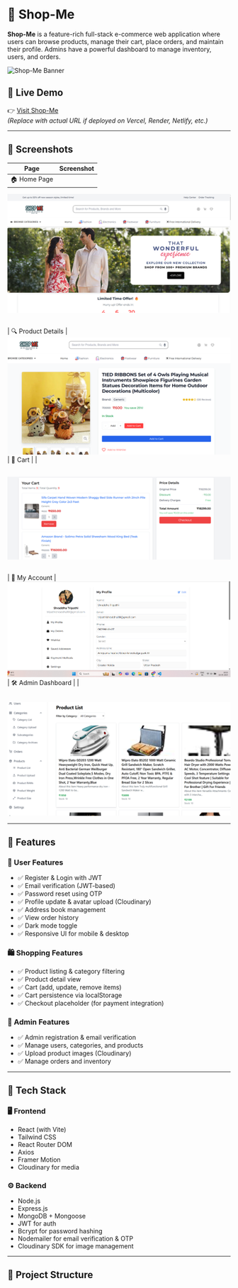 # 🛒 Shop-Me

**Shop-Me** is a feature-rich full-stack e-commerce web application where users can browse products, manage their cart, place orders, and maintain their profile. Admins have a powerful dashboard to manage inventory, users, and orders.

![Shop-Me Banner](./screenshots/banner.png)

## 🔗 Live Demo

👉 [Visit Shop-Me](https://your-live-site-link.com)  
*(Replace with actual URL if deployed on Vercel, Render, Netlify, etc.)*

---

## 📸 Screenshots

| Page | Screenshot |
|------|------------|
| 🏠 Home Page  |
![alt text](<Screenshot 2025-05-18 195348.png>)

##
##

##

| 🔍 Product Details |
![alt text](<Screenshot 2025-05-18 195431.png>)
| 🛒 Cart |  |


##
##

##
![alt text](<Screenshot 2025-05-18 195452.png>)


##
##

##
| 👤 My Account |
![alt text](<Screenshot 2025-05-18 195512.png>)
| 🛠️ Admin Dashboard |  |


##
##

##
![alt text](<Screenshot 2025-05-18 195555.png>)

---

## 🚀 Features

### 👥 User Features
- ✅ Register & Login with JWT
- ✅ Email verification (JWT-based)
- ✅ Password reset using OTP
- ✅ Profile update & avatar upload (Cloudinary)
- ✅ Address book management
- ✅ View order history
- ✅ Dark mode toggle
- ✅ Responsive UI for mobile & desktop

### 🛍️ Shopping Features
- ✅ Product listing & category filtering
- ✅ Product detail view
- ✅ Cart (add, update, remove items)
- ✅ Cart persistence via localStorage
- ✅ Checkout placeholder (for payment integration)

### 🔐 Admin Features
- ✅ Admin registration & email verification
- ✅ Manage users, categories, and products
- ✅ Upload product images (Cloudinary)
- ✅ Manage orders and inventory

---

## 🧰 Tech Stack

### 🖥️ Frontend
- React (with Vite)
- Tailwind CSS
- React Router DOM
- Axios
- Framer Motion
- Cloudinary for media

### ⚙️ Backend
- Node.js
- Express.js
- MongoDB + Mongoose
- JWT for auth
- Bcrypt for password hashing
- Nodemailer for email verification & OTP
- Cloudinary SDK for image management

---

## 📁 Project Structure

